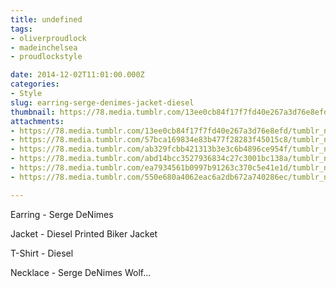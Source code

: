 ```yaml
---
title: undefined
tags:
- oliverproudlock
- madeinchelsea
- proudlockstyle

date: 2014-12-02T11:01:00.000Z
categories:
- Style
slug: earring-serge-denimes-jacket-diesel
thumbnail: https://78.media.tumblr.com/13ee0cb84f17f7fd40e267a3d76e8efd/tumblr_nfww0vinyk1rhrm24o1_540.jpg
attachments:
- https://78.media.tumblr.com/13ee0cb84f17f7fd40e267a3d76e8efd/tumblr_nfww0vinyk1rhrm24o1_1280.jpg
- https://78.media.tumblr.com/57bca169834e83b477f28283f45015c8/tumblr_nfww0vinyk1rhrm24o6_1280.jpg
- https://78.media.tumblr.com/ab329fcbb421313b3e3c6b4896ce954f/tumblr_nfww0vinyk1rhrm24o5_1280.jpg
- https://78.media.tumblr.com/abd14bcc3527936834c27c3001bc138a/tumblr_nfww0vinyk1rhrm24o3_1280.jpg
- https://78.media.tumblr.com/ea7934561b0997b91263c370c5e41e1d/tumblr_nfww0vinyk1rhrm24o4_1280.jpg
- https://78.media.tumblr.com/550e680a4062eac6a2db672a740286ec/tumblr_nfww0vinyk1rhrm24o2_1280.jpg

---
```


Earring - Serge DeNimes 

  Jacket - Diesel Printed Biker Jacket 

  T-Shirt - Diesel 

  Necklace - Serge DeNimes Wolf...
